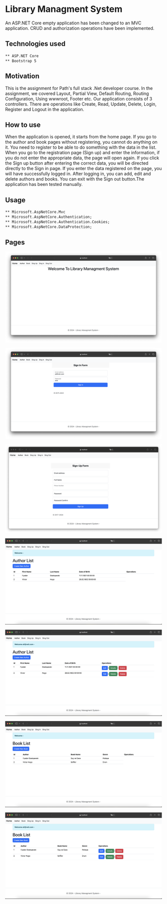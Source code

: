 # Library Managment System

An ASP.NET Core empty application has been changed to an MVC application. CRUD and authorization operations have been implemented.


## Technologies used

    ** ASP.NET Core
    ** Bootstrap 5

## Motivation

This is the assignment for Path's full stack .Net developer course. In the assignment, we covered Layout, Partial View, Default Routing, Routing Configuration, Using wwwroot, Footer etc. Our application consists of 3 controllers. There are operations like Create, Read, Update, Delete, Login, Register and Logout in the application.

## How to use

When the application is opened, it starts from the home page. If you go to the author and book pages without registering, you cannot do anything on it. You need to register to be able to do something with the data in the list. When you go to the registration page (Sign up) and enter the information, if you do not enter the appropriate data, the page will open again. If you click the Sign up button after entering the correct data, you will be directed directly to the Sign in page. If you enter the data registered on the page, you will have successfully logged in. After logging in, you can add, edit and delete authors and books. You can exit with the Sign out button.The application has been tested manually.

## Usage

    ** Microsoft.AspNetCore.Mvc
    ** Microsoft.AspNetCore.Authentication;
    ** Microsoft.AspNetCore.Authentication.Cookies;
    ** Microsoft.AspNetCore.DataProtection;

## Pages

![image](https://github.com/aliberkayberber/MVCWeek9/blob/main/Home.png)

![image](https://github.com/aliberkayberber/MVCWeek9/blob/main/Sign%20In.png)

![image](https://github.com/aliberkayberber/MVCWeek9/blob/main/Sign%20Up.png)

![image](https://github.com/aliberkayberber/MVCWeek9/blob/main/Author%20List%20without%20Sign%20In.png)

![image](https://github.com/aliberkayberber/MVCWeek9/blob/main/Author%20List%20with%20Sign%20In.png)

![image](https://github.com/aliberkayberber/MVCWeek9/blob/main/Book%20List%20without%20Sign%20In.png)

![image](https://github.com/aliberkayberber/MVCWeek9/blob/main/Book%20List%20With%20Sign%20In.png)

